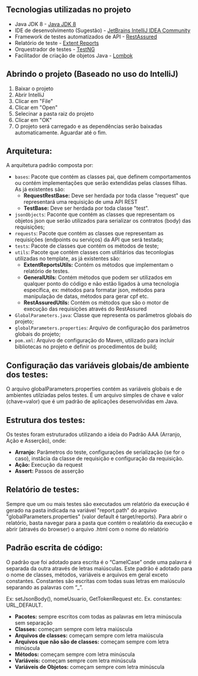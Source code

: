 ## Tecnologias utilizadas no projeto

- Java JDK 8 - [Java JDK 8](https://www.oracle.com/br/java/technologies/javase/javase8-archive-downloads.html)
- IDE de desenvolvimento (Sugestão) - [JetBrains IntelliJ IDEA Community](https://www.jetbrains.com/pt-br/idea/download/#section=windows)
- Framework de testes automatizados de API - [RestAssured](https://rest-assured.io/)
- Relatório de teste - [Extent Reports](https://www.extentreports.com/)
- Orquestrador de testes - [TestNG](https://testng.org/doc/)
- Facilitador de criação de objetos Java - [Lombok](https://projectlombok.org/)

## Abrindo o projeto (Baseado no uso do IntelliJ)

1. Baixar o projeto
2. Abrir IntelliJ 
3. Clicar em "File"
4. Clicar em "Open"
5. Selecinar a pasta raiz do projeto
6. Clicar em "OK"
7. O projeto será carregado e as dependências serão baixadas automaticamente. Aguardar até o fim.

## Arquitetura:

A arquitetura padrão composta por:

- `bases`: Pacote que contém as classes pai, que definem comportamentos ou contém implementações que serão extendidas pelas classes filhas. As já existentes são:
  - **RequestRestBase:** Deve ser herdada por toda classe "request" que representará uma requisição de uma API REST
  - **TestBase:** Deve ser herdada por toda classe "test".
- `jsonObjects`: Paconte que contém as classes que representam os objetos json que serão utilizados para serializar os contratos (body) das requisições;
- `requests`: Pacote que contém as classes que representam as requisições (endpoints ou serviços) da API que será testada;
- `tests`: Pacote de classes que contém os métodos de teste;
- `utils`: Pacote que contém classes com utilitários das teconlogias utilizadas no template, as já existentes são:
  - **ExtentReportsUtils:** Contém os métodos que implementam o relatório de testes.
  - **GeneralUtils:** Contém métodos que podem ser utilizados em qualquer ponto do código e não estão ligados à uma tecnologia específica, ex: métodos para formatar json, métodos para manipulação de datas, métodos para gerar cpf etc.
  - **RestAssuredUtils:** Contém os métodos que são o motor de execução das requisições através do RestAssured
- `GlobalParameters.java`: Classe que representa os parâmetros globais do projeto;
- `globalParameters.properties`: Arquivo de configuração dos parâmetros globais do projeto;
- `pom.xml`: Arquivo de configuração do Maven, utilizado para incluir bibliotecas no projeto e definir os procedimentos de build;

## Configuração das variáveis globais/de ambiente dos testes:
O arquivo globalParameters.properties contém as variáveis globais e de ambientes utilziadas pelos testes.
É um arquivo simples de chave e valor (chave=valor) que é um padrão de aplicações desenvolvidas em Java.

## Estrutura dos testes:
Os testes foram estruturados utilizando a ideia do Padrão AAA (Arranjo, Ação e Asserção), onde:
- **Arranjo:** Parâmetros do teste, configurações de serialização (se for o caso), instâcia da classe de requisição e configuração da requisição.
- **Ação:** Execução da request
- **Assert:** Passos de asserção

## Relatório de testes:
Sempre que um ou mais testes são executados um relatório da execução é gerado na pasta indicada na variável "report.path" do arquivo "globalParameters.properties" (valor default é target/reports).
Para abrir o relatório, basta navegar para a pasta que contém o realatório da execução e abrir (através do browser) o arquivo .html com o nome do relatório

## Padrão escrita de código:
O padrão que foi adotado para escrita é o “CamelCase” onde uma palavra é separada da outra através de letras maiúsculas. Este padrão é adotado para o nome de classes, métodos, variáveis e arquivos em geral exceto constantes. Constantes são escritas com todas suas letras em maiúsculo separando as palavras com “_”.

Ex: setJsonBody(), nomeUsuario, GetTokenRequest etc.
Ex. constantes: URL_DEFAULT.

- **Pacotes:** sempre escritos com todas as palavras em letra minúscula sem separação
- **Classes:** começam sempre com letra maiúscula
- **Arquivos de classes:** começam sempre com letra maiúscula
- **Arquivos que não são de classes:** começam sempre com letra minúscula
- **Métodos:** começam sempre com letra minúscula
- **Variáveis:** começam sempre com letra minúscula
- **Variáveis de Objetos:** começam sempre com letra minúscula





